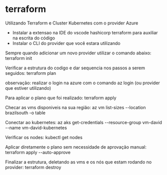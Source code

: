 # terraform
Utilizando Terraform e Cluster Kubernetes com o provider Azure

- Instalar a extensao na IDE do vscode hashicorp terraform para auxiliar na escrita do código
- Instalar o CLI do provider que você estara utilizando

Sempre quando adicionar um novo provider utilizar o comando abaixo:
terraform init

Verificar a estrutura do codigo e dar sequencia nos passos a serem seguidos:
terraform plan

observação: realizar o login na azure com o comando az login (ou provider que estiver utilizando)

Para aplicar o plano que foi realizado:
terraform apply

Checar as vms disponiveis na sua região:
az vm list-sizes --location brazilsouth -o table

Conectar ao kubernetes:
az aks get-credentials --resource-group vm-david --name vm-david-kubernetes

Verificar os nodes:
kubectl get nodes

Aplicar diretamente o plano sem necessidade de aprovação manual:
terraform apply --auto-approve

Finalizar a estrutura, deletando as vms e os nós que estam rodando no provider:
terraform destroy
